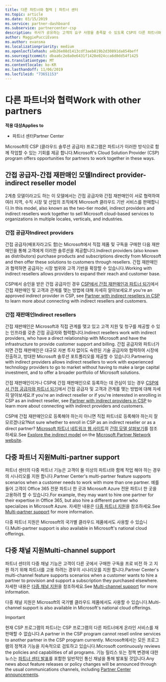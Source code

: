```yaml
---
title: 다른 파트너와 협력 | 파트너 센터
ms.topic: article
ms.date: 03/15/2019
ms.service: partner-dashboard
ms.subservice: partnercenter-csp
description: 귀사가 공유하는 고객의 요구 사항을 충족할 수 있도록 CSP의 다른 파트너와 협력하세요.
author: MaggiePucciEvans
ms.author: evansma
ms.localizationpriority: medium
ms.openlocfilehash: a4b26e08d1413cdf3aeb819b2d30891da854beff
ms.sourcegitcommit: dbaa6c2e8a0e6431f1420e024cca6d0dd54f1425
ms.translationtype: MT
ms.contentlocale: ko-KR
ms.lasthandoff: 11/06/2019
ms.locfileid: "73651153"
---
```

# <a name="work-with-other-partners"></a><span data-ttu-id="5d17e-103">다른 파트너와 협력</span><span class="sxs-lookup"><span data-stu-id="5d17e-103">Work with other partners</span></span>

<span data-ttu-id="5d17e-104">**적용 대상**</span><span class="sxs-lookup"><span data-stu-id="5d17e-104">**Applies to**</span></span>

-  <span data-ttu-id="5d17e-105">파트너 센터</span><span class="sxs-lookup"><span data-stu-id="5d17e-105">Partner Center</span></span>

<span data-ttu-id="5d17e-106">Microsoft의 CSP (클라우드 솔루션 공급자) 프로그램은 파트너가 이러한 방식으로 함께 작업할 수 있는 기회를 제공 합니다.</span><span class="sxs-lookup"><span data-stu-id="5d17e-106">Microsoft's Cloud Solution Provider (CSP) program offers opportunities for partners to work together in these ways.</span></span>

## <a name="indirect-provider-indirect-reseller-model"></a><span data-ttu-id="5d17e-107">간접 공급자-간접 재판매인 모델</span><span class="sxs-lookup"><span data-stu-id="5d17e-107">Indirect provider-indirect reseller model</span></span>

<span data-ttu-id="5d17e-108">2계층 모델이라고도 하는 이 모델에서는 간접 공급자와 간접 재판매인이 서로 협력하여 여러 지역, 수직 시장 및 산업의 조직에게 Microsoft 클라우드 기반 서비스를 판매합니다.</span><span class="sxs-lookup"><span data-stu-id="5d17e-108">In this model, also known as the two-tier model, indirect providers and indirect resellers work together to sell Microsoft cloud-based services to organizations in multiple locales, verticals, and industries.</span></span> 

### <a name="indirect-providers"></a><span data-ttu-id="5d17e-109">간접 공급자</span><span class="sxs-lookup"><span data-stu-id="5d17e-109">Indirect providers</span></span>

<span data-ttu-id="5d17e-110">간접 공급자(배포자라고도 함)는 Microsoft에서 직접 제품 및 구독을 구매한 다음 재판매인을 통해 고객에게 이러한 솔루션을 제공합니다.</span><span class="sxs-lookup"><span data-stu-id="5d17e-110">Indirect providers (also known as distributors) purchase products and subscriptions directly from Microsoft and then offer these solutions to customers through resellers.</span></span> <span data-ttu-id="5d17e-111">간접 재판매인과 협력하면 공급자는 시장 범위와 고객 기반을 확장할 수 있습니다.</span><span class="sxs-lookup"><span data-stu-id="5d17e-111">Working with indirect resellers allows providers to expand their reach and customer base.</span></span> 

<span data-ttu-id="5d17e-112">CSP에서 승인을 받은 간접 공급자인 경우 [CSP에서 간접 재판매인과 파트너 되기](indirect-provider-tasks-in-partner-center.md)에서 간접 재판매인 및 고객과 관계를 맺는 방법에 대해 자세히 알아보세요.</span><span class="sxs-lookup"><span data-stu-id="5d17e-112">If you're an approved indirect provider in CSP, see [Partner with indirect resellers in CSP](indirect-provider-tasks-in-partner-center.md) to learn more about connecting with indirect resellers and customers.</span></span> 

### <a name="indirect-resellers"></a><span data-ttu-id="5d17e-113">간접 재판매인</span><span class="sxs-lookup"><span data-stu-id="5d17e-113">Indirect resellers</span></span> 

<span data-ttu-id="5d17e-114">간접 재판매인은 Microsoft과 직접 관계를 맺고 있고 고객 지원 및 청구를 제공할 수 있는 인프라를 갖춘 간접 공급자와 협력합니다.</span><span class="sxs-lookup"><span data-stu-id="5d17e-114">Indirect resellers work with indirect providers, who have a direct relationship with Microsoft and have the infrastructure to provide customer support and billing.</span></span> <span data-ttu-id="5d17e-115">간접 공급자와 파트너가 되면 간접 재판매인은 대규모 자본 투자 없이도 숙련된 기술 공급자와 협력하여 시장에 진출하고, 방대한 Microsoft 솔루션 포트폴리오를 제공할 수 있습니다.</span><span class="sxs-lookup"><span data-stu-id="5d17e-115">Partnering with indirect providers allows indirect resellers to work with experienced technology providers to go to market without having to make a large capital investment, and to offer a broader portfolio of Microsoft solutions.</span></span> 

<span data-ttu-id="5d17e-116">간접 재판매인이거나 CSP에 간접 재판매인으로 등록하는 데 관심이 있는 경우 [CSP에서 간접 공급자와 파트너 되기](indirect-reseller-tasks-in-partner-center.md)에서 간접 공급자 및 고객과 관계를 맺는 방법에 대해 자세히 알아보세요.</span><span class="sxs-lookup"><span data-stu-id="5d17e-116">If you're an indirect reseller or if you're interested in enrolling in CSP as an indirect reseller, see [Partner with indirect providers in CSP](indirect-reseller-tasks-in-partner-center.md) to learn more about connecting with indirect providers and customers.</span></span>

<span data-ttu-id="5d17e-117">CSP에 간접 재판매인으로 등록해야 하는지 아니면 직접 파트너로 등록해야 하는지 잘 모르겠나요?</span><span class="sxs-lookup"><span data-stu-id="5d17e-117">Not sure whether to enroll in CSP as an indirect reseller or as a direct partner?</span></span> <span data-ttu-id="5d17e-118">[Microsoft 파트너 네트워크 웹 사이트](https://partner.microsoft.com)의 [간접 모델 살펴보기](https://partner.microsoft.com/cloud-solution-provider/indirect)를 참조하세요.</span><span class="sxs-lookup"><span data-stu-id="5d17e-118">See [Explore the indirect model](https://partner.microsoft.com/cloud-solution-provider/indirect) on the [Microsoft Partner Network website](https://partner.microsoft.com).</span></span>   

## <a name="multi-partner-support"></a><span data-ttu-id="5d17e-119">다중 파트너 지원</span><span class="sxs-lookup"><span data-stu-id="5d17e-119">Multi-partner support</span></span>

<span data-ttu-id="5d17e-120">파트너 센터의 다중 파트너 기능은 고객이 둘 이상의 파트너와 함께 작업 해야 하는 경우의 시나리오를 지원 합니다.</span><span class="sxs-lookup"><span data-stu-id="5d17e-120">Partner Center's multi-partner feature supports scenarios when a customer needs to work with more than one partner.</span></span> <span data-ttu-id="5d17e-121">예를 들어 고객이 Office 365 전문 파트너 한 곳과 Microsoft Azure 전문 파트너 한 곳을 고용하려 할 수 있습니다.</span><span class="sxs-lookup"><span data-stu-id="5d17e-121">For example, they may want to hire one partner for their expertise in Office 365, but also hire a different partner who specializes in Microsoft Azure.</span></span> <span data-ttu-id="5d17e-122">자세한 내용은 [다중 파트너 지원](multipartner.md)을 참조하세요.</span><span class="sxs-lookup"><span data-stu-id="5d17e-122">See [Multi-partner support](multipartner.md) for more information.</span></span>

<span data-ttu-id="5d17e-123">다중 파트너 지원은 Microsoft의 국가별 클라우드 제품에서도 사용할 수 있습니다.</span><span class="sxs-lookup"><span data-stu-id="5d17e-123">Multi-partner support is also available in Microsoft's national cloud offerings.</span></span> 

## <a name="multi-channel-support"></a><span data-ttu-id="5d17e-124">다중 채널 지원</span><span class="sxs-lookup"><span data-stu-id="5d17e-124">Multi-channel support</span></span>

<span data-ttu-id="5d17e-125">파트너 센터의 다중 채널 기능은 고객이 다른 곳에서 구매한 구독을 프로 비전 하 고 지원 하기 위해 파트너를 고용 하려는 경우의 시나리오를 지원 합니다.</span><span class="sxs-lookup"><span data-stu-id="5d17e-125">Partner Center's multi-channel feature supports scenarios when a customer wants to hire a partner to provision and support a subscription they purchased elsewhere.</span></span> <span data-ttu-id="5d17e-126">자세한 내용은 [다중 채널 지원](multichannel.md)을 참조하세요.</span><span class="sxs-lookup"><span data-stu-id="5d17e-126">See [Multi-channel support](multichannel.md) for more information.</span></span>

<span data-ttu-id="5d17e-127">다중 채널 지원은 Microsoft의 국가별 클라우드 제품에서도 사용할 수 있습니다.</span><span class="sxs-lookup"><span data-stu-id="5d17e-127">Multi-channel support is also available in Microsoft's national cloud offerings.</span></span>

> [!IMPORTANT]  
> <span data-ttu-id="5d17e-128">현재 CSP 프로그램의 파트너는 CSP 프로그램의 다른 파트너에게 온라인 서비스를 재판매할 수 없습니다.</span><span class="sxs-lookup"><span data-stu-id="5d17e-128">A partner in the CSP program cannot resell online services to another partner in the CSP program currently.</span></span> <span data-ttu-id="5d17e-129">Microsoft에서는 모든 프로그램의 정책과 기능을 지속적으로 검토하고 있습니다.</span><span class="sxs-lookup"><span data-stu-id="5d17e-129">Microsoft continuously reviews the policies and capabilities of all programs.</span></span> <span data-ttu-id="5d17e-130">기능 릴리스 또는 정책 변경에 대한 뉴스는 [파트너 센터 발표](https://partner.microsoft.com/pcv/announcements)를 포함한 일반적인 통신 채널을 통해 발표될 것입니다.</span><span class="sxs-lookup"><span data-stu-id="5d17e-130">Any news about feature releases or policy changes will be announced through the usual communications channels, including [Partner Center announcements](https://partner.microsoft.com/pcv/announcements).</span></span>
